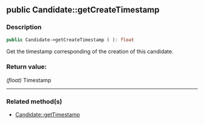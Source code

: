 ## public Candidate::getCreateTimestamp

### Description    

```php
public Candidate->getCreateTimestamp ( ): float
```

Get the timestamp corresponding of the creation of this candidate.
    

### Return value:   

*(float)* Timestamp


---------------------------------------

### Related method(s)      

* [Candidate::getTimestamp](../Candidate%20Class/public%20Candidate--getTimestamp.md)    
